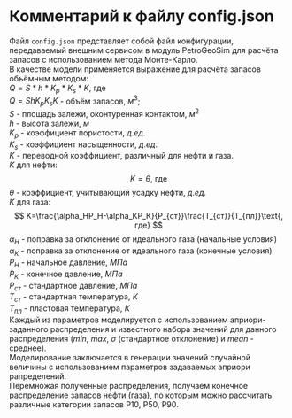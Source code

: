 # Комментарий к файлу config.json

Файл `config.json` представляет собой файл конфигурации, передаваемый
внешним сервисом в модуль PetroGeoSim для расчёта запасов с использованием метода Монте-Карло.\
В качестве модели применяется выражение для расчёта запасов объёмным методом:\
$Q = S*h*K_p*K_s*K \text{, где}$\
$Q = ShK_pK_sK$ - объём запасов, $м^3$;\
$S$ - площадь залежи, оконтуренная контактом, $м^2$\
$h$ - высота залежи, $м$\
$K_p$ - коэффициент пористости, $д. ед.$\
$K_s$ - коэффициент насыщенности, $д. ед.$\
$K$ - переводной коэффициент, различный для нефти и газа.\
$K$ для нефти:
$$
K=\theta\text{, где}
$$
$\theta$ - коэффициент, учитывающий усадку нефти, $д. ед.$\
$K$ для газа:
$$
K=\frac{\alpha_НP_H-\alpha_КP_К}{P_{ст}}\frac{T_{ст}}{T_{пл}}\text{, где}
$$
$\alpha_Н$ - поправка за отклонение от идеального газа (начальные условия)\
$\alpha_К$ - поправка за отклонение от идеального газа (конечные условия)\
$P_H$ - начальное давление, $МПа$\
$P_К$ - конечное давление, $МПа$\
$P_{ст}$ - стандартное давление, $МПа$\
$T_{ст}$ - стандартная температура, $К$\
$T_{пл}$ - пластовая температура, $К$\
Каждый из параметров моделируется с использованием априори-заданного распределения
и известного набора значений для данного распределения ($min$, $max$, $\sigma$
(стандартное отклонение) и $mean$ - среднее).\
Моделирование заключается в генерации значений случайной величины с использованием
параметров задаваемых априори рапределений.\
Перемножая полученные распределения, получаем конечное распределение запасов нефти
(газа), по которым можно рассчитать различные категории запасов P10, P50, P90.
